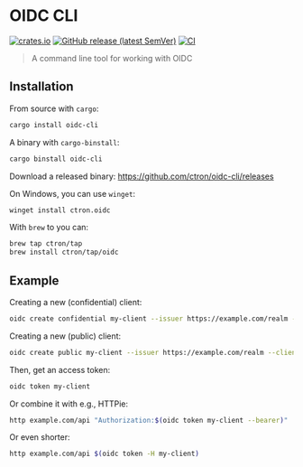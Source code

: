 # OIDC CLI

[![crates.io](https://img.shields.io/crates/v/oidc-cli.svg)](https://crates.io/crates/oidc-cli)
[![GitHub release (latest SemVer)](https://img.shields.io/github/v/tag/ctron/oidc-cli?sort=semver)](https://github.com/ctron/oidc-cli/releases)
[![CI](https://github.com/ctron/oidc-cli/actions/workflows/ci.yaml/badge.svg)](https://github.com/ctron/oidc-cli/actions/workflows/ci.yaml)

> A command line tool for working with OIDC

## Installation

From source with `cargo`:

```bash
cargo install oidc-cli
```

A binary with `cargo-binstall`:

```bash
cargo binstall oidc-cli
```

Download a released binary: https://github.com/ctron/oidc-cli/releases

On Windows, you can use `winget`:

```bash
winget install ctron.oidc
```

With `brew` to you can:

```bash
brew tap ctron/tap
brew install ctron/tap/oidc
```

## Example

Creating a new (confidential) client:

```bash
oidc create confidential my-client --issuer https://example.com/realm --client-id foo --client-secret bar
```

Creating a new (public) client:

```bash
oidc create public my-client --issuer https://example.com/realm --client-id foo
```

Then, get an access token:

```bash
oidc token my-client
```

Or combine it with e.g., HTTPie:

```bash
http example.com/api "Authorization:$(oidc token my-client --bearer)"
```

Or even shorter:

```bash
http example.com/api $(oidc token -H my-client)
```
